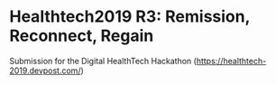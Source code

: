 # Healthtech2019 R3: Remission, Reconnect, Regain

Submission for the Digital HealthTech Hackathon (https://healthtech-2019.devpost.com/)